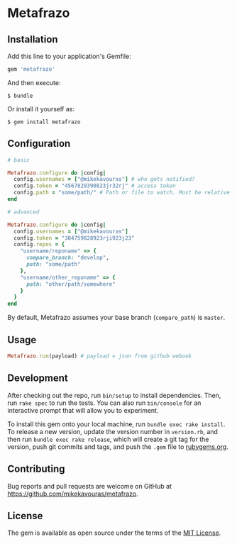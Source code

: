 # Metafrazo



## Installation

Add this line to your application's Gemfile:

```ruby
gem 'metafrazo'
```

And then execute:

    $ bundle

Or install it yourself as:

    $ gem install metafrazo

## Configuration
```ruby
# basic 

Metafrazo.configure do |config|
  config.usernames = ["@mikekavouras"] # who gets notified?
  config.token = "4567829390823jr32rj" # access token
  config.path = "some/path/" # Path or file to watch. Must be relative to the root directory
end
```

```ruby
# advanced

Metafrazo.configure do |config|
  config.usernames = ["@mikekavouras"]
  config.token = "384759828923rji923j23"
  config.repos = {
    "username/reponame" => {
      compare_branch: "develop",
      path: "some/path"
    },
    "username/other_reponame" => {
      path: "other/path/somewhere"
    }
  }
end
```

By default, Metafrazo assumes your base branch (`compare_path`) is `master`.

## Usage
```ruby
Metafrazo.run(payload) # payload = json from github webook
```

## Development

After checking out the repo, run `bin/setup` to install dependencies. Then, run `rake spec` to run the tests. You can also run `bin/console` for an interactive prompt that will allow you to experiment.

To install this gem onto your local machine, run `bundle exec rake install`. To release a new version, update the version number in `version.rb`, and then run `bundle exec rake release`, which will create a git tag for the version, push git commits and tags, and push the `.gem` file to [rubygems.org](https://rubygems.org).

## Contributing

Bug reports and pull requests are welcome on GitHub at https://github.com/mikekavouras/metafrazo.

## License

The gem is available as open source under the terms of the [MIT License](http://opensource.org/licenses/MIT).

